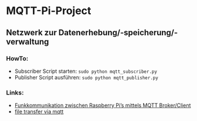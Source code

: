 # MQTT-Pi-Project
## Netzwerk zur Datenerhebung/-speicherung/-verwaltung

### HowTo:
- Subscriber Script starten: `sudo python mqtt_subscriber.py`
- Publisher Script ausführen:  `sudo python mqtt_publisher.py`

### Links:
- [Funkkommunikation zwischen Raspberry Pi’s mittels MQTT Broker/Client](https://tutorials-raspberrypi.de/datenaustausch-raspberry-pi-mqtt-broker-client/)
- [file transfer via mqtt](https://github.com/hjltu/file-transfer-via-mqtt/blob/master/LICENSE.md)
